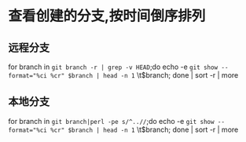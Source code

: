 # 查看创建的分支,按时间倒序排列

## 远程分支
for branch in `git branch -r | grep -v HEAD`;do echo -e `git show --format="%ci %cr" $branch | head -n 1` \\t$branch; done | sort -r | more

## 本地分支
for branch in `git branch|perl -pe s/^..//`;do echo -e  `git show --format="%ci %cr" $branch | head -n 1` \\t$branch; done | sort -r | more